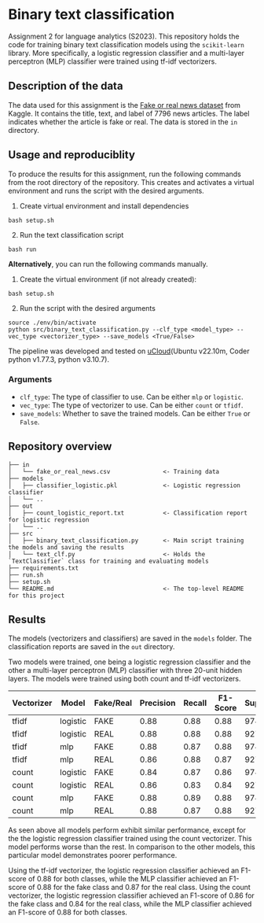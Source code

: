 # Binary text classification
Assignment 2 for language analytics (S2023). This repository holds the code for training binary text classification models using the `scikit-learn` library. More specifically, a logistic regression classifier and a multi-layer perceptron (MLP) classifier were trained using tf-idf vectorizers.

## Description of the data
The data used for this assignment is the [Fake or real news dataset](https://www.kaggle.com/datasets/nopdev/real-and-fake-news-dataset) from Kaggle. It contains the title, text, and label of 7796 news articles. The label indicates whether the article is fake or real. The data is stored in the `in` directory. 

## Usage and reproduciblity
To produce the results for this assignment, run the following commands from the root directory of the repository. This creates and activates a virtual environment and runs the script with the desired arguments.
1. Create virtual environment and install dependencies
```
bash setup.sh
```
2. Run the text classification script
```
bash run
```



**Alternatively**, you can run the following commands manually.

1. Create the virtual environment (if not already created):
```
bash setup.sh
```

2. Run the script with the desired arguments
```
source ./env/bin/activate
python src/binary_text_classification.py --clf_type <model_type> --vec_type <vectorizer_type> --save_models <True/False>
```
The pipeline was developed and tested on [uCloud](https://cloud.sdu.dk/app/dashboard)(Ubuntu v22.10m, Coder python v1.77.3, python v3.10.7).


### Arguments
- `clf_type`: The type of classifier to use. Can be either `mlp` or `logistic`.
- `vec_type`: The type of vectorizer to use. Can be either `count` or `tfidf`.
- `save_models`: Whether to save the trained models. Can be either `True` or `False`.


## Repository overview
```
├── in
│   └── fake_or_real_news.csv               <- Training data
├── models                                 
│   ├── classifier_logistic.pkl             <- Logistic regression classifier
│   └── ..
├── out
│   ├── count_logistic_report.txt           <- Classification report for logistic regression  
│   └── ..
├── src
│   ├── binary_text_classification.py       <- Main script training the models and saving the results
│   └── text_clf.py                         <- Holds the `TextClassifier` class for training and evaluating models
├── requirements.txt
├── run.sh
├── setup.sh
└── README.md                               <- The top-level README for this project
```

## Results
The models (vectorizers and classifiers) are saved in the `models` folder. The classification reports are saved in the `out` directory.

Two models were trained, one being a logistic regression classifier and the other a multi-layer perceptron (MLP) classifier with three 20-unit hidden layers. The models were trained using both count and tf-idf vectorizers.


|   Vectorizer    |   Model    | Fake/Real | Precision | Recall | F1-Score | Support |
|-----------------|------------|-----------|-----------|--------|----------|---------|
| tfidf           | logistic   |   FAKE    |   0.88    |  0.88  |   0.88   |   974   |
| tfidf           | logistic   |   REAL    |   0.88    |  0.88  |   0.88   |   927   |
| tfidf           | mlp        |   FAKE    |   0.88    |  0.87  |   0.88   |   974   |
| tfidf           | mlp        |   REAL    |   0.86    |  0.88  |   0.87   |   927   |
| count           | logistic   |   FAKE    |   0.84    |  0.87  |   0.86   |   974   |
| count           | logistic   |   REAL    |   0.86    |  0.83  |   0.84   |   927   |
| count           | mlp        |   FAKE    |   0.88    |  0.89  |   0.88   |   974   |
| count           | mlp        |   REAL    |   0.88    |  0.87  |   0.88   |   927   |

As seen above all models perform exhibit similar performance, except for the the logistic regression classifier trained using the count vectorizer. This model performs worse than the rest. In comparison to the other models, this particular model demonstrates poorer performance.

Using the tf-idf vectorizer, the logistic regression classifier achieved an F1-score of 0.88 for both classes, while the MLP classifier achieved an F1-score of 0.88 for the fake class and 0.87 for the real class. Using the count vectorizer, the logistic regression classifier achieved an F1-score of 0.86 for the fake class and 0.84 for the real class, while the MLP classifier achieved an F1-score of 0.88 for both classes.
